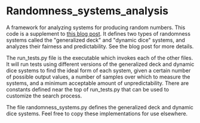 # Randomness_systems_analysis
A framework for analyzing systems for producing random numbers. This code is a supplement to [this blog post](https://www.ellahoeppner.com/blog/post/making_randomness_fair). It defines two types of randomness systems called the "generalized deck" and "dynamic dice" systems, and analyzes their fairness and predictability. See the blog post for more details.

The run_tests.py file is the executable which invokes each of the other files. It will run tests using different versions of the generalized deck and dynamic dice systems to find the ideal form of each system, given a certain number of possible output values, a number of samples over which to measure the systems, and a minimum acceptable amount of unpredictability. There are constants defined near the top of run_tests.py that can be used to customize the search process.

The file randomness_systems.py defines the generalized deck and dynamic dice systems. Feel free to copy these implementations for use elsewhere.
